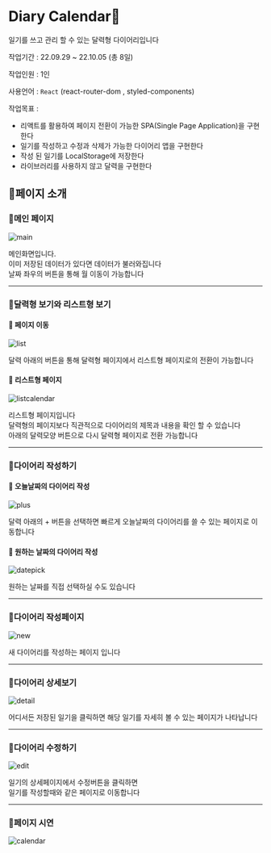 # Diary Calendar📆

일기를 쓰고 관리 할 수 있는 달력형 다이어리입니다

작업기간 : 22.09.29 ~ 22.10.05 (총 8일)

작업인원 : 1인

사용언어 : `React`
(react-router-dom , styled-components)

작업목표 : 
- 리액트를 활용하여 페이지 전환이 가능한 SPA(Single Page Application)을 구현한다
- 일기를 작성하고 수정과 삭제가 가능한 다이어리 앱을 구현한다
- 작성 된 일기를 LocalStorage에 저장한다
- 라이브러리를 사용하지 않고 달력을 구현한다

## 🧡페이지 소개

### 💛메인 페이지

![main](https://user-images.githubusercontent.com/112364408/213084460-497bb7c4-c638-4f42-88da-96c4ebbfb69b.png)

메인화면입니다.  
이미 저장된 데이터가 있다면 데이터가 불러와집니다  
날짜 좌우의 버튼을 통해 월 이동이 가능합니다 

---

### 💛달력형 보기와 리스트형 보기

#### 🌟 페이지 이동

![list](https://user-images.githubusercontent.com/112364408/213084986-9a91de56-414e-4739-9605-3e5e850b1b34.png)

달력 아래의 버튼을 통해 달력형 페이지에서 리스트형 페이지로의 전환이 가능합니다

#### 🌟 리스트형 페이지

![listcalendar](https://user-images.githubusercontent.com/112364408/213085133-3f2242f0-7590-421f-aadb-ec7228ed13fa.png)

리스트형 페이지입니다  
달력형의 페이지보다 직관적으로 다이어리의 제목과 내용을 확인 할 수 있습니다  
아래의 달력모양 버튼으로 다시 달력형 페이지로 전환 가능합니다

---

### 💛다이어리 작성하기

#### 🌟 오늘날짜의 다이어리 작성

![plus](https://user-images.githubusercontent.com/112364408/213085501-1cd4dd97-e041-4b0e-92e1-1a605d18c551.png)

달력 아래의 + 버튼을 선택하면 빠르게 오늘날짜의 다이어리를 쓸 수 있는 페이지로 이동합니다

#### 🌟 원하는 날짜의 다이어리 작성

![datepick](https://user-images.githubusercontent.com/112364408/213085502-f00a6bec-84fc-4f92-bdaf-edfc236257b4.png)

원하는 날짜를 직접 선택하실 수도 있습니다

---

### 💛다이어리 작성페이지

![new](https://user-images.githubusercontent.com/112364408/213085989-eeabffeb-6f81-4269-abcc-de73698303e1.png)

새 다이어리를 작성하는 페이지 입니다

---

### 💛다이어리 상세보기

![detail](https://user-images.githubusercontent.com/112364408/213086075-625d67e0-8e4f-471c-9ec9-8c64ebab31fd.png)

어디서든 저장된 일기을 클릭하면 해당 일기를 자세히 볼 수 있는 페이지가 나타납니다

---

### 💛다이어리 수정하기

![edit](https://user-images.githubusercontent.com/112364408/213086650-8c56f245-1475-4a11-b9ef-4c74d88f68f4.png)

일기의 상세페이지에서 수정버튼을 클릭하면  
일기를 작성할때와 같은 페이지로 이동합니다

---

### 💛페이지 시연

![calendar](https://user-images.githubusercontent.com/112364408/213086823-0b13698e-1064-4bcb-80cc-13ff6413f126.gif)

